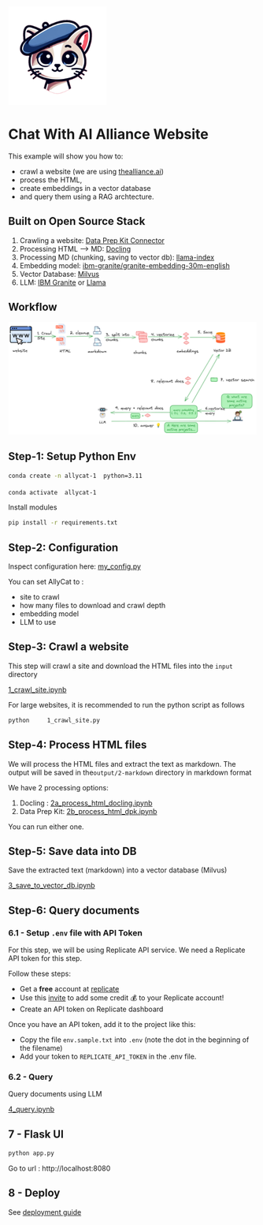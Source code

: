 <img src="assets/allycat.png" alt="Alley Cat" width="200"/>

# Chat With AI Alliance Website

This example will show you how to:

- crawl a website (we are using [thealliance.ai](https://thealliance.ai/))
- process the HTML, 
- create embeddings in a vector database
- and query them using a RAG archtecture.


## Built on Open Source Stack

1. Crawling a website: [Data Prep Kit Connector](https://github.com/data-prep-kit/data-prep-kit/blob/dev/data-connector-lib/doc/overview.md)
2. Processing HTML --> MD:  [Docling](https://github.com/docling-project/docling)
3. Processing MD (chunking, saving to vector db): [llama-index](https://docs.llamaindex.ai/en/stable/)
4. Embedding model: [ibm-granite/granite-embedding-30m-english](https://huggingface.co/ibm-granite/granite-embedding-30m-english)
5. Vector Database: [Milvus](https://milvus.io/)
6. LLM:  [IBM Granite](https://huggingface.co/ibm-granite) or [Llama]()

## Workflow

![](assets/rag-website-1.png)

## Step-1: Setup Python Env

```bash
conda create -n allycat-1  python=3.11

conda activate  allycat-1
```

Install modules

```bash
pip install -r requirements.txt 
```


## Step-2: Configuration

Inspect configuration here: [my_config.py](my_config.py)

You can set AllyCat to :
- site to crawl
- how many files to download and crawl depth
- embedding model
- LLM to use

## Step-3: Crawl a website

This step will crawl a site and download the HTML files into the `input` directory

[1_crawl_site.ipynb](1_crawl_site.ipynb)

For large websites, it is recommended to run the python script as follows

```bash
python     1_crawl_site.py
```


## Step-4: Process HTML files

We will process the HTML files and extract the text as markdown.  The output will be saved in the`output/2-markdown` directory in markdown format

We have 2 processing options:

1. Docling : [2a_process_html_docling.ipynb](2a_process_html_docling.ipynb)
2. Data Prep Kit: [2b_process_html_dpk.ipynb](2b_process_html_dpk.ipynb)

You can run either one.

## Step-5: Save data into DB

Save the extracted text (markdown) into a vector database (Milvus)

[3_save_to_vector_db.ipynb](3_save_to_vector_db.ipynb)

## Step-6: Query documents

### 6.1 - Setup `.env` file with API Token

For this step, we will be using Replicate API service.  We need a Replicate API token for this step.

Follow these steps:

- Get a **free** account at [replicate](https://replicate.com/home)
- Use this [invite](https://replicate.com/invites/a8717bfe-2f3d-4a52-88ed-1356231cdf03) to add some credit  💰  to your Replicate account!
- Create an API token on Replicate dashboard

Once you have an API token, add it to the project like this:

- Copy the file `env.sample.txt` into `.env`  (note the dot in the beginning of the filename)
- Add your token to `REPLICATE_API_TOKEN` in the .env file.

### 6.2 - Query

Query documents using LLM

[4_query.ipynb](4_query.ipynb)

## 7 - Flask UI

```bash
python app.py
```

Go to url : http://localhost:8080

## 8 - Deploy

See [deployment guide](deploy.md)